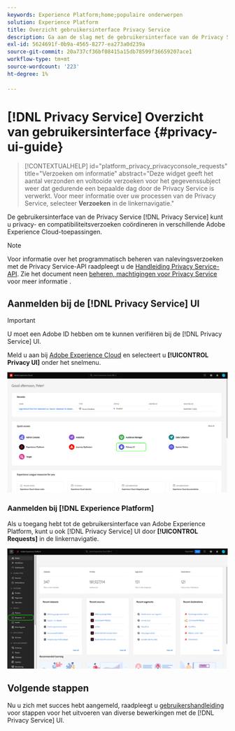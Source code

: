 ```yaml
---
keywords: Experience Platform;home;populaire onderwerpen
solution: Experience Platform
title: Overzicht gebruikersinterface Privacy Service
description: Ga aan de slag met de gebruikersinterface van de Privacy Service om privacyverzoeken in verschillende Experiencen Cloud te coördineren en te controleren.
exl-id: 5624691f-0b9a-4565-8277-ea273a0d239a
source-git-commit: 20a737cf36bf08415a15db78599f36659207ace1
workflow-type: tm+mt
source-wordcount: '223'
ht-degree: 1%

---
```


# [!DNL Privacy Service] Overzicht van gebruikersinterface {#privacy-ui-guide}

>[!CONTEXTUALHELP]
>id="platform_privacy_privacyconsole_requests"
>title="Verzoeken om informatie"
>abstract="Deze widget geeft het aantal verzonden en voltooide verzoeken voor het gegevenssubject weer dat gedurende een bepaalde dag door de Privacy Service is verwerkt. Voor meer informatie over uw processen van de Privacy Service, selecteer **Verzoeken** in de linkernavigatie."

De gebruikersinterface van de Privacy Service [!DNL Privacy Service] kunt u privacy- en compatibiliteitsverzoeken coördineren in verschillende Adobe Experience Cloud-toepassingen.

>[!NOTE]
>
>Voor informatie over het programmatisch beheren van nalevingsverzoeken met de Privacy Service-API raadpleegt u de [Handleiding Privacy Service-API](../api/overview.md). Zie het document neen [beheren, machtigingen voor Privacy Service](../permissions.md) voor meer informatie .

## Aanmelden bij de [!DNL Privacy Service] UI

>[!IMPORTANT]
>
>U moet een Adobe ID hebben om te kunnen verifiëren bij de [!DNL Privacy Service] UI.

Meld u aan bij [Adobe Experience Cloud](https://experience.adobe.com/) en selecteert u **[!UICONTROL Privacy UI]** onder het snelmenu.

![Het dashboard van het Experience Cloud met de UI van de Privacy benadrukt.](../images/ui-overview/quick-access.png)


### Aanmelden bij [!DNL Experience Platform]

Als u toegang hebt tot de gebruikersinterface van Adobe Experience Platform, kunt u ook [!DNL Privacy Service] UI door **[!UICONTROL Requests]** in de linkernavigatie.

![De gebruikersinterface van Adobe Experience Platform met verzoeken die zijn gemarkeerd in de linkernavigatiebalk.](../images/ui-overview/platform.png)

## Volgende stappen

Nu u zich met succes hebt aangemeld, raadpleegt u [gebruikershandleiding](user-guide.md) voor stappen voor het uitvoeren van diverse bewerkingen met de [!DNL Privacy Service] UI.
